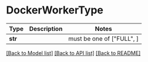 # DockerWorkerType

Type | Description | Notes
------------- | ------------- | -------------
**str** |  |  must be one of ["FULL", ]

[[Back to Model list]](../README.md#documentation-for-models) [[Back to API list]](../README.md#documentation-for-api-endpoints) [[Back to README]](../README.md)

